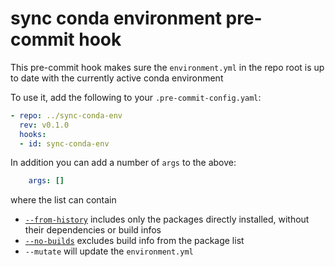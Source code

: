 # sync conda environment pre-commit hook

This pre-commit hook makes sure the `environment.yml` in the repo root is up to date with the currently active conda environment

To use it, add the following to your `.pre-commit-config.yaml`:

```yaml
- repo: ../sync-conda-env
  rev: v0.1.0
  hooks:
  - id: sync-conda-env
```

In addition you can add a number of `args` to the above:

```yaml
    args: []
```

where the list can contain

- [`--from-history`](https://docs.conda.io/projects/conda/en/latest/user-guide/tasks/manage-environments.html#exporting-an-environment-file-across-platforms) includes only the packages directly installed, without their dependencies or build infos
- [`--no-builds`](https://veranostech.github.io/docs-korean-conda-docs/docs/build/html/commands/env/conda-env-export.html) excludes build info from the package list
- `--mutate` will update the `environment.yml`
